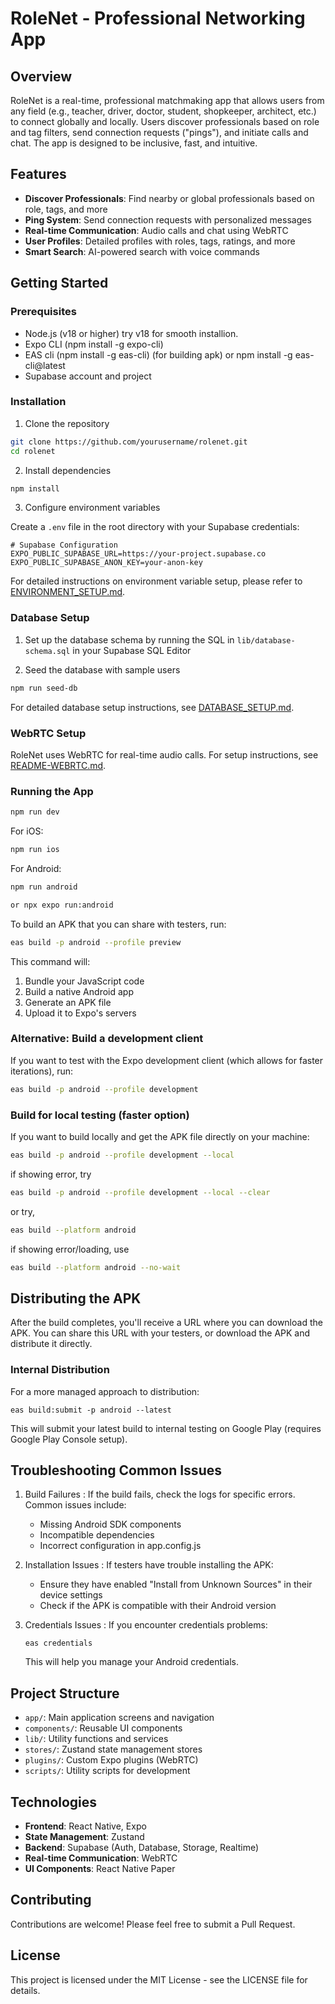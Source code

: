 # RoleNet - Professional Networking App

## Overview

RoleNet is a real-time, professional matchmaking app that allows users from any field (e.g., teacher, driver, doctor, student, shopkeeper, architect, etc.) to connect globally and locally. Users discover professionals based on role and tag filters, send connection requests ("pings"), and initiate calls and chat. The app is designed to be inclusive, fast, and intuitive.

## Features

- **Discover Professionals**: Find nearby or global professionals based on role, tags, and more
- **Ping System**: Send connection requests with personalized messages
- **Real-time Communication**: Audio calls and chat using WebRTC
- **User Profiles**: Detailed profiles with roles, tags, ratings, and more
- **Smart Search**: AI-powered search with voice commands

## Getting Started

### Prerequisites

- Node.js (v18 or higher) try v18 for smooth installion. 
- Expo CLI  (npm install -g expo-cli)
- EAS cli (npm install -g eas-cli) (for building apk) or npm install -g eas-cli@latest
- Supabase account and project

### Installation

1. Clone the repository

```bash
git clone https://github.com/yourusername/rolenet.git
cd rolenet
```

2. Install dependencies

```bash
npm install
```

3. Configure environment variables

Create a `.env` file in the root directory with your Supabase credentials:

```
# Supabase Configuration
EXPO_PUBLIC_SUPABASE_URL=https://your-project.supabase.co
EXPO_PUBLIC_SUPABASE_ANON_KEY=your-anon-key
```

For detailed instructions on environment variable setup, please refer to [ENVIRONMENT_SETUP.md](./ENVIRONMENT_SETUP.md).

### Database Setup

1. Set up the database schema by running the SQL in `lib/database-schema.sql` in your Supabase SQL Editor

2. Seed the database with sample users

```bash
npm run seed-db
```

For detailed database setup instructions, see [DATABASE_SETUP.md](DATABASE_SETUP.md).

### WebRTC Setup

RoleNet uses WebRTC for real-time audio calls. For setup instructions, see [README-WEBRTC.md](README-WEBRTC.md).

### Running the App

```bash
npm run dev
```

For iOS:

```bash
npm run ios
```

For Android:

```bash
npm run android

or npx expo run:android
```
To build an APK that you can share with testers, run:
```bash
eas build -p android --profile preview
```

This command will:
1. Bundle your JavaScript code
2. Build a native Android app
3. Generate an APK file
4. Upload it to Expo's servers

### Alternative: Build a development client
If you want to test with the Expo development client (which allows for faster iterations), run:
```bash
eas build -p android --profile development
```

### Build for local testing (faster option)
If you want to build locally and get the APK file directly on your machine:

```bash
eas build -p android --profile development --local
```
if showing error, try
```bash
eas build -p android --profile development --local --clear
```


or try,

```bash
eas build --platform android
```
if showing error/loading, use

```bash
eas build --platform android --no-wait
```

## Distributing the APK
After the build completes, you'll receive a URL where you can download the APK. You can share this URL with your testers, or download the APK and distribute it directly.

### Internal Distribution
For a more managed approach to distribution:

```
eas build:submit -p android --latest
```
This will submit your latest build to internal testing on Google Play (requires Google Play Console setup).

## Troubleshooting Common Issues
1. Build Failures : If the build fails, check the logs for specific errors. Common issues include:
   
   - Missing Android SDK components
   - Incompatible dependencies
   - Incorrect configuration in app.config.js
2. Installation Issues : If testers have trouble installing the APK:
   
   - Ensure they have enabled "Install from Unknown Sources" in their device settings
   - Check if the APK is compatible with their Android version
3. Credentials Issues : If you encounter credentials problems:
   
   ```
   eas credentials
   ```
   This will help you manage your Android credentials.

## Project Structure

- `app/`: Main application screens and navigation
- `components/`: Reusable UI components
- `lib/`: Utility functions and services
- `stores/`: Zustand state management stores
- `plugins/`: Custom Expo plugins (WebRTC)
- `scripts/`: Utility scripts for development

## Technologies

- **Frontend**: React Native, Expo
- **State Management**: Zustand
- **Backend**: Supabase (Auth, Database, Storage, Realtime)
- **Real-time Communication**: WebRTC
- **UI Components**: React Native Paper

## Contributing

Contributions are welcome! Please feel free to submit a Pull Request.

## License

This project is licensed under the MIT License - see the LICENSE file for details.